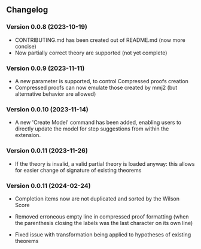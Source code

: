 ## Changelog

### Version 0.0.8 (2023-10-19)

* CONTRIBUTING.md has been created out of README.md (now more concise)
* Now partially correct theory are supported (not yet complete)

### Version 0.0.9 (2023-11-11)

* A new parameter is supported, to control Compressed proofs creation
* Compressed proofs can now emulate those created by mmj2 (but alternative behavior are allowed)

### Version 0.0.10 (2023-11-14)

* A new 'Create Model' command has been added, enabling users to directly update the model for step suggestions from within the extension.

### Version 0.0.11 (2023-11-26)

* If the theory is invalid, a valid partial theory is loaded anyway: this allows for easier change of signature of existing theorems

### Version 0.0.11 (2024-02-24)

* Completion items now are not duplicated and sorted by the Wilson Score

* Removed erroneous empty line in compressed proof formatting (when the parenthesis closing the labels was the last character on its own line)

* Fixed issue with transformation being applied to hypotheses of existing theorems